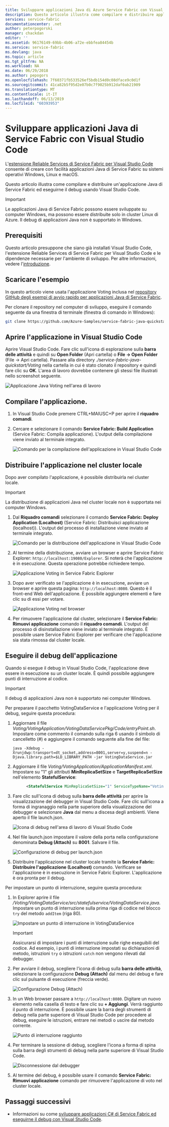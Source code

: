 ```yaml
---
title: Sviluppare applicazioni Java di Azure Service Fabric con Visual Studio Code | Microsoft Docs
description: Questo articolo illustra come compilare e distribuire applicazioni Java di Service Fabric ed eseguirne il debug usando Visual Studio Code.
services: service-fabric
documentationcenter: .net
author: peterpogorski
manager: chackdan
editor: ''
ms.assetid: 96176149-69bb-4b06-a72e-ebbfea84454b
ms.service: service-fabric
ms.devlang: java
ms.topic: article
ms.tgt_pltfrm: NA
ms.workload: NA
ms.date: 06/29/2018
ms.author: pepogors
ms.openlocfilehash: 7f60371fb533526ef5bdb154d0c08dface9c0d1f
ms.sourcegitcommit: 41ca82b5f95d2e07b0c7f9025b912daf0ab21909
ms.translationtype: MT
ms.contentlocale: it-IT
ms.lasthandoff: 06/13/2019
ms.locfileid: "60393953"
---
```

# <a name="develop-java-service-fabric-applications-with-visual-studio-code"></a>Sviluppare applicazioni Java di Service Fabric con Visual Studio Code

L'[estensione Reliable Services di Service Fabric per Visual Studio Code](https://marketplace.visualstudio.com/items?itemName=ms-azuretools.vscode-service-fabric-reliable-services) consente di creare con facilità applicazioni Java di Service Fabric su sistemi operativi Windows, Linux e macOS.

Questo articolo illustra come compilare e distribuire un'applicazione Java di Service Fabric ed eseguirne il debug usando Visual Studio Code.

> [!IMPORTANT]
> Le applicazioni Java di Service Fabric possono essere sviluppate su computer Windows, ma possono essere distribuite solo in cluster Linux di Azure. Il debug di applicazioni Java non è supportato in Windows.

## <a name="prerequisites"></a>Prerequisiti

Questo articolo presuppone che siano già installati Visual Studio Code, l'estensione Reliable Services di Service Fabric per Visual Studio Code e le dipendenze necessarie per l'ambiente di sviluppo. Per altre informazioni, vedere l'[introduzione](./service-fabric-get-started-vs-code.md#prerequisites).

## <a name="download-the-sample"></a>Scaricare l'esempio
In questo articolo viene usata l'applicazione Voting inclusa nel [repository GitHub degli esempi di avvio rapido per applicazioni Java di Service Fabric](https://github.com/Azure-Samples/service-fabric-java-quickstart). 

Per clonare il repository nel computer di sviluppo, eseguire il comando seguente da una finestra di terminale (finestra di comando in Windows):

```sh
git clone https://github.com/Azure-Samples/service-fabric-java-quickstart.git
```

## <a name="open-the-application-in-vs-code"></a>Aprire l'applicazione in Visual Studio Code

Aprire Visual Studio Code.  Fare clic sull'icona di esplorazione sulla **barra delle attività** e quindi su **Open Folder** (Apri cartella) o **File -> Open Folder** (File -> Apri cartella). Passare alla directory *./service-fabric-java-quickstart/Voting* nella cartella in cui è stato clonato il repository e quindi fare clic su **OK**. L'area di lavoro dovrebbe contenere gli stessi file illustrati nello screenshot seguente.

![Applicazione Java Voting nell'area di lavoro](./media/service-fabric-develop-java-applications-with-vs-code/java-voting-application.png)

## <a name="build-the-application"></a>Compilare l'applicazione.

1. In Visual Studio Code premere CTRL+MAIUSC+P per aprire il **riquadro comandi**.
2. Cercare e selezionare il comando **Service Fabric: Build Application** (Service Fabric: Compila applicazione). L'output della compilazione viene inviato al terminale integrato.

   ![Comando per la compilazione dell'applicazione in Visual Studio Code](./media/service-fabric-develop-java-applications-with-vs-code/sf-build-application.png)

## <a name="deploy-the-application-to-the-local-cluster"></a>Distribuire l'applicazione nel cluster locale
Dopo aver compilato l'applicazione, è possibile distribuirla nel cluster locale. 

> [!IMPORTANT]
> La distribuzione di applicazioni Java nel cluster locale non è supportata nei computer Windows.

1. Dal **Riquadro comandi** selezionare il comando **Service Fabric: Deploy Application (Localhost)** (Service Fabric: Distribuisci applicazione (localhost)). L'output del processo di installazione viene inviato al terminale integrato.

   ![Comando per la distribuzione dell'applicazione in Visual Studio Code](./media/service-fabric-develop-java-applications-with-vs-code/sf-deploy-application.png)

4. Al termine della distribuzione, avviare un browser e aprire Service Fabric Explorer: `http://localhost:19080/Explorer`. Si noterà che l'applicazione è in esecuzione. Questa operazione potrebbe richiedere tempo. 

   ![Applicazione Voting in Service Fabric Explorer](./media/service-fabric-develop-java-applications-with-vs-code/sfx-localhost-java.png)

4. Dopo aver verificato se l'applicazione è in esecuzione, avviare un browser e aprire questa pagina: `http://localhost:8080`. Questo è il front-end Web dell'applicazione. È possibile aggiungere elementi e fare clic su di essi per votare.

   ![Applicazione Voting nel browser](./media/service-fabric-develop-java-applications-with-vs-code/voting-sample-in-browser.png)

5. Per rimuovere l'applicazione dal cluster, selezionare il **Service Fabric: Rimuovi applicazione** comando il **riquadro comandi**. L'output del processo di disinstallazione viene inviato al terminale integrato. È possibile usare Service Fabric Explorer per verificare che l'applicazione sia stata rimossa dal cluster locale.

## <a name="debug-the-application"></a>Eseguire il debug dell'applicazione
Quando si esegue il debug in Visual Studio Code, l'applicazione deve essere in esecuzione su un cluster locale. È quindi possibile aggiungere punti di interruzione al codice.

> [!IMPORTANT]
> Il debug di applicazioni Java non è supportato nei computer Windows.

Per preparare il pacchetto VotingDataService e l'applicazione Voting per il debug, seguire questa procedura:

1. Aggiornare il file *Voting/VotingApplication/VotingDataServicePkg/Code/entryPoint.sh*.
Impostare come commento il comando sulla riga 6 usando il simbolo di cancelletto (#) e aggiungere il comando seguente alla fine del file:

   ```
   java -Xdebug -Xrunjdwp:transport=dt_socket,address=8001,server=y,suspend=n -Djava.library.path=$LD_LIBRARY_PATH -jar VotingDataService.jar
   ```

2. Aggiornare il file *Voting/VotingApplication/ApplicationManifest.xml*. Impostare su "1" gli attributi **MinReplicaSetSize** e **TargetReplicaSetSize** nell'elemento **StatefulService**:
   
   ```xml
         <StatefulService MinReplicaSetSize="1" ServiceTypeName="VotingDataServiceType" TargetReplicaSetSize="1">
   ```

3. Fare clic sull'icona di debug sulla **barra delle attività** per aprire la visualizzazione del debugger in Visual Studio Code. Fare clic sull'icona a forma di ingranaggio nella parte superiore della visualizzazione del debugger e selezionare **Java** dal menu a discesa degli ambienti. Viene aperto il file launch.json. 

   ![Icona di debug nell'area di lavoro di Visual Studio Code](./media/service-fabric-develop-java-applications-with-vs-code/debug-icon-workspace.png)

3. Nel file launch.json impostare il valore della porta nella configurazione denominata **Debug (Attach)** su **8001**. Salvare il file.

   ![Configurazione di debug per launch.json](./media/service-fabric-develop-java-applications-with-vs-code/launch-json-java.png)

4. Distribuire l'applicazione nel cluster locale tramite la **Service Fabric: Distribuire l'applicazione (Localhost)** comando. Verificare se l'applicazione è in esecuzione in Service Fabric Explorer. L'applicazione è ora pronta per il debug.

Per impostare un punto di interruzione, seguire questa procedura:

1. In Explorer aprire il file */Voting/VotingDataService/src/statefulservice/VotingDataService.java*. Impostare un punto di interruzione sulla prima riga di codice nel blocco `try` del metodo `addItem` (riga 80).
   
   ![Impostare un punto di interruzione in VotingDataService](./media/service-fabric-develop-java-applications-with-vs-code/breakpoint-set.png)

   > [!IMPORTANT]
   > Assicurarsi di impostare i punti di interruzione sulle righe eseguibili del codice. Ad esempio, i punti di interruzione impostati su dichiarazioni di metodo, istruzioni `try` o istruzioni `catch` non vengono rilevati dal debugger.
2. Per avviare il debug, scegliere l'icona di debug sulla **barra delle attività**, selezionare la configurazione **Debug (Attach)** dal menu del debug e fare clic sul pulsante di esecuzione (freccia verde).

   ![Configurazione Debug (Attach)](./media/service-fabric-develop-java-applications-with-vs-code/debug-attach-java.png)

3. In un Web browser passare a `http://localhost:8080`. Digitare un nuovo elemento nella casella di testo e fare clic su **+ Aggiungi**. Verrà raggiunto il punto di interruzione. È possibile usare la barra degli strumenti di debug nella parte superiore di Visual Studio Code per procedere al debug, eseguire le istruzioni, entrare nei metodi o uscire dal metodo corrente. 
   
   ![Punto di interruzione raggiunto](./media/service-fabric-develop-java-applications-with-vs-code/breakpoint-hit.png)
       
4. Per terminare la sessione di debug, scegliere l'icona a forma di spina sulla barra degli strumenti di debug nella parte superiore di Visual Studio Code.
   
   ![Disconnessione dal debugger](./media/service-fabric-develop-java-applications-with-vs-code/debug-bar-disconnect.png)
       
5. Al termine del debug, è possibile usare il comando **Service Fabric: Rimuovi applicazione** comando per rimuovere l'applicazione di voto nel cluster locale. 

## <a name="next-steps"></a>Passaggi successivi

* Informazioni su come [sviluppare applicazioni C# di Service Fabric ed eseguirne il debug con Visual Studio Code](./service-fabric-develop-csharp-applications-with-vs-code.md).
